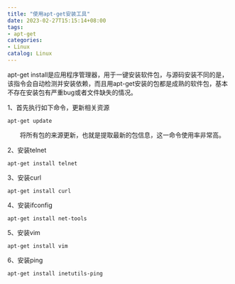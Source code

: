 ```yaml
---
title: "使用apt-get安装工具"
date: 2023-02-27T15:15:14+08:00
tags:
- apt-get
categories:
- Linux
catalog: Linux
---
```


apt-get install是应用程序管理器，用于一键安装软件包，与源码安装不同的是，该指令会自动检测并安装依赖，而且用apt-get安装的包都是成熟的软件包，基本不存在安装包有严重bug或者文件缺失的情况。

1、首先执行如下命令，更新相关资源

```
apt-get update
```

  将所有包的来源更新，也就是提取最新的包信息，这一命令使用率非常高。

2、安装telnet

```
apt-get install telnet
```

3、安装curl

```
apt-get install curl
```

4、安装ifconfig

```
apt-get install net-tools
```

5、安装vim

```
apt-get install vim
```

6、安装ping

```
apt-get install inetutils-ping
```

